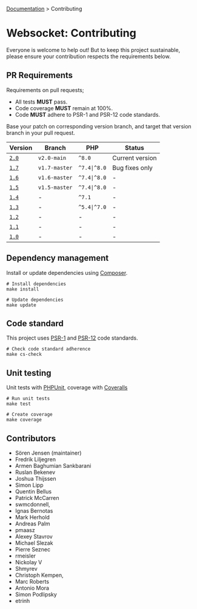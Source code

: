 [Documentation](Index.md) > Contributing

# Websocket: Contributing

Everyone is welcome to help out!
But to keep this project sustainable, please ensure your contribution respects the requirements below.

## PR Requirements

Requirements on pull requests;
* All tests **MUST** pass.
* Code coverage **MUST** remain at 100%.
* Code **MUST** adhere to PSR-1 and PSR-12 code standards.

Base your patch on corresponding version branch, and target that version branch in your pull request.

| Version | Branch | PHP | Status |
| --- | --- | --- | --- |
| [`2.0`](https://github.com/sirn-se/websocket-php/tree/2.0.0) | `v2.0-main` | `^8.0` | Current version |
| [`1.7`](https://github.com/sirn-se/websocket-php/tree/1.7.0) | `v1.7-master` | `^7.4\|^8.0` | Bug fixes only |
| [`1.6`](https://github.com/sirn-se/websocket-php/tree/1.6.0) | `v1.6-master` | `^7.4\|^8.0` | - |
| [`1.5`](https://github.com/sirn-se/websocket-php/tree/1.5.0) | `v1.5-master` | `^7.4\|^8.0` | - |
| [`1.4`](https://github.com/sirn-se/websocket-php/tree/1.4.0) | - | `^7.1` | - |
| [`1.3`](https://github.com/sirn-se/websocket-php/tree/1.3.0) | - | `^5.4\|^7.0` | - |
| [`1.2`](https://github.com/sirn-se/websocket-php/tree/1.2.0) | - | - | - |
| [`1.1`](https://github.com/sirn-se/websocket-php/tree/1.1.0) | - | - | - |
| [`1.0`](https://github.com/sirn-se/websocket-php/tree/1.0.0) | - | - | - |


## Dependency management

Install or update dependencies using [Composer](https://getcomposer.org/).

```
# Install dependencies
make install

# Update dependencies
make update
```

## Code standard

This project uses [PSR-1](https://www.php-fig.org/psr/psr-1/) and [PSR-12](https://www.php-fig.org/psr/psr-12/) code standards.
```
# Check code standard adherence
make cs-check
```

## Unit testing

Unit tests with [PHPUnit](https://phpunit.readthedocs.io/), coverage with [Coveralls](https://github.com/php-coveralls/php-coveralls)
```
# Run unit tests
make test

# Create coverage
make coverage
```

## Contributors

* Sören Jensen (maintainer)
* Fredrik Liljegren
* Armen Baghumian Sankbarani
* Ruslan Bekenev
* Joshua Thijssen
* Simon Lipp
* Quentin Bellus
* Patrick McCarren
* swmcdonnell,
* Ignas Bernotas
* Mark Herhold
* Andreas Palm
* pmaasz
* Alexey Stavrov
* Michael Slezak
* Pierre Seznec
* rmeisler
* Nickolay V
* Shmyrev
* Christoph Kempen,
* Marc Roberts
* Antonio Mora
* Simon Podlipsky
* etrinh
